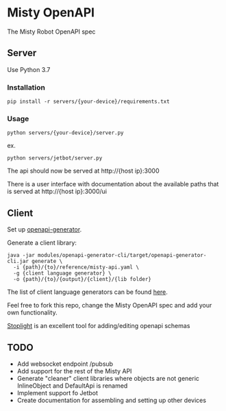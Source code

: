 # Misty OpenAPI

The Misty Robot OpenAPI spec

## Server

Use Python 3.7

### Installation

	pip install -r servers/{your-device}/requirements.txt

### Usage

	python servers/{your-device}/server.py

ex.

	python servers/jetbot/server.py

The api should now be served at http://{host ip}:3000

There is a user interface with documentation about the available paths that is served at http://{host ip}:3000/ui

## Client

Set up [openapi-generator](https://github.com/OpenAPITools/openapi-generator#2---getting-started).

Generate a client library:

	java -jar modules/openapi-generator-cli/target/openapi-generator-cli.jar generate \
	  -i {path}/{to}/reference/misty-api.yaml \
	  -g {client language generator} \
	  -o {path}/{to}/{output}/{client}/{lib folder}


The list of client language generators can be found [here](https://github.com/OpenAPITools/openapi-generator/blob/master/docs/generators.md).

Feel free to fork this repo, change the Misty OpenAPI spec and add your own functionality.

[Stoplight](https://stoplight.io/) is an excellent tool for adding/editing openapi schemas

## TODO 
- Add websocket endpoint /pubsub
- Add support for the rest of the Misty API
- Generate "cleaner" client libraries where objects are not generic InlineObject and DefaultApi is renamed
- Implement support fo Jetbot
- Create documentation for assembling and setting up other devices
